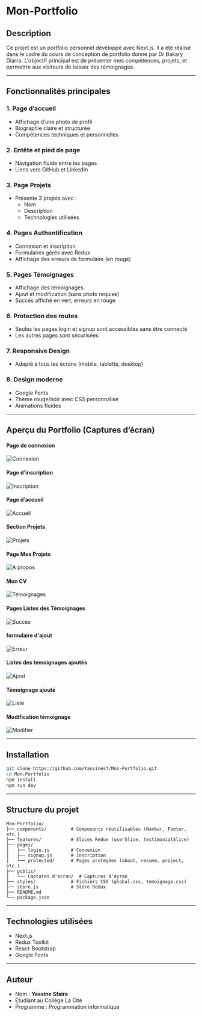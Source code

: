 # Mon-Portfolio

## Description

Ce projet est un portfolio personnel développé avec Next.js. Il a été réalisé dans le cadre du cours de conception de portfolio donné par Dr Bakary Diarra. L'objectif principal est de présenter mes compétences, projets, et permettre aux visiteurs de laisser des témoignages.

---

## Fonctionnalités principales

### 1. Page d’accueil
- Affichage d’une photo de profil
- Biographie claire et structurée
- Compétences techniques et personnelles

### 2. Entête et pied de page
- Navigation fluide entre les pages
- Liens vers GitHub et LinkedIn

### 3. Page Projets
- Présente 3 projets avec :
  - Nom
  - Description
  - Technologies utilisées

### 4. Pages Authentification
- Connexion et inscription
- Formulaires gérés avec Redux
- Affichage des erreurs de formulaire (en rouge)

### 5. Pages Témoignages
- Affichage des témoignages
- Ajout et modification (sans photo requise)
- Succès affiché en vert, erreurs en rouge

### 6. Protection des routes
- Seules les pages login et signup sont accessibles sans être connecté
- Les autres pages sont sécurisées

### 7. Responsive Design
- Adapté à tous les écrans (mobile, tablette, desktop)

### 8. Design moderne
- Google Fonts
- Thème rouge/noir avec CSS personnalisé
- Animations fluides

---

## Aperçu du Portfolio (Captures d’écran)

#### Page de connexion
![Connexion](./public/Captures%20d%27ecran/Connexion.png)

#### Page d’inscription
![Inscription](./public/Captures%20d%27ecran/inscription.png)

#### Page d’accueil
![Accueil](./public/Captures%20d%27ecran/p1.png)

#### Section Projets
![Projets](./public/Captures%20d%27ecran/p2.png)

#### Page Mes Projets
![A propos](./public/Captures%20d%27ecran/p3.png)

#### Mon CV
![Témoignages](./public/Captures%20d%27ecran/p4.png)

#### Pages Listes des Témoignages
![Succès](./public/Captures%20d%27ecran/p5.png)

#### formulaire d'ajout
![Erreur](./public/Captures%20d%27ecran/p6.png)

#### Listes des temoignages ajoutés
![Ajout](./public/Captures%20d%27ecran/p7.png)

#### Témoignage ajouté
![Liste](./public/Captures%20d%27ecran/p8.png)

#### Modification témoignage
![Modifier](./public/Captures%20d%27ecran/p9.png)

---

## Installation

```bash
git clone https://github.com/Yassinesf/Mon-Portfolio.git
cd Mon-Portfolio
npm install
npm run dev
```

---

## Structure du projet

```
Mon-Portfolio/
├── components/         # Composants réutilisables (Navbar, Footer, etc.)
├── features/           # Slices Redux (userSlice, testimonialSlice)
├── pages/
│   ├── login.js        # Connexion
│   ├── signup.js       # Inscription
│   └── protected/      # Pages protégées (about, resume, project, etc.)
├── public/
│   └── Captures d'ecran/  # Captures d'écran
├── styles/             # Fichiers CSS (global.css, temoignage.css)
├── store.js            # Store Redux
├── README.md
└── package.json
```

---

## Technologies utilisées
- Next.js
- Redux Toolkit
- React-Bootstrap
- Google Fonts

---

## Auteur
- Nom : **Yassine Sfaira**
- Étudiant au Collège La Cité
- Programme : Programmation informatique
